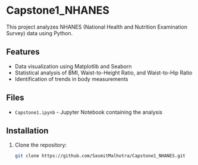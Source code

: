 # Capstone1_NHANES  

This project analyzes NHANES (National Health and Nutrition Examination Survey) data using Python.  

## Features  
- Data visualization using Matplotlib and Seaborn  
- Statistical analysis of BMI, Waist-to-Height Ratio, and Waist-to-Hip Ratio  
- Identification of trends in body measurements  

## Files  
- `Capstone1.ipynb` - Jupyter Notebook containing the analysis  

## Installation  
1. Clone the repository:  
   ```bash
   git clone https://github.com/SasmitMalhotra/Capstone1_NHANES.git  
